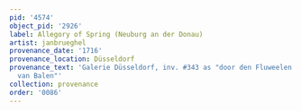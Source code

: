 ```yaml
---
pid: '4574'
object_pid: '2926'
label: Allegory of Spring (Neuburg an der Donau)
artist: janbrueghel
provenance_date: '1716'
provenance_location: Düsseldorf
provenance_text: 'Galerie Düsseldorf, inv. #343 as "door den Fluweelen Bruegel en
  van Balen"'
collection: provenance
order: '0086'
---
```

